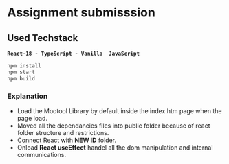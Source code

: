 # Assignment submisssion

## Used Techstack 
**`React-18 - TypeScript - Vanilla  JavaScript`**

```js
npm install
npm start
npm build
```

### Explanation
- Load the Mootool Library by default inside the index.htm page when the page load.
- Moved all the dependancies files into public folder because of react folder structure and restrictions.
- Connect React with **NEW ID** folder.
- Onload **React useEffect** handel all the dom manipulation and internal communications.
